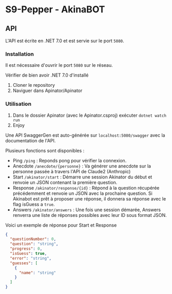 # S9-Pepper - AkinaBOT

## API

L'API est écrite en .NET 7.0 et est servie sur le port `5080`.

### Installation

Il est nécessaire d'ouvrir le port `5080` sur le réseau.

Vérifier de bien avoir .NET 7.0 d'installé

1. Cloner le repository
2. Naviguer dans Apinator/Apinator

### Utilisation

1. Dans le dossier Apinator (avec le Apinator.csproj) exécuter `dotnet watch run`
2. Enjoy


Une API SwaggerGen est auto-générée sur `localhost:5080/swagger` avec la documentation de l'API.

Plusieurs fonctions sont disponibles : 

- Ping `/ping` : Reponds pong pour vérifier la connexion.
- Anecdote `/anecdote/{personne}` : Va générer une anecdote sur la personne passée à travers l'API de Claude2 (Anthropic)
- Start `/akinator/start` : Démarre une session Akinator du début et renvoie un JSON contenant la première question.
- Response `/akinator/response/{id}` : Répond à la question récupérée précédemment et renvoie un JSON avec la prochaine question. Si Akinabot est prêt à proposer une réponse, il donnera sa réponse avec le flag isGuess a `true`.
- Answers `/akinator/answers` : Une fois une session démarée, Answers renverra une liste de réponses possibles avec leur ID sous format JSON.

Voici un exemple de réponse pour Start et Response

```json
{
  "questionNumber": 0,
  "question": "string",
  "progress": 0,
  "isGuess": true,
  "error": "string",
  "guesses": [
    {
      "name": "string"
    }
  ]
}
```

